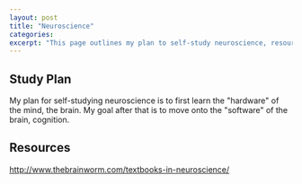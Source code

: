 ```yaml
---
layout: post
title: "Neuroscience"
categories:
excerpt: "This page outlines my plan to self-study neuroscience, resources, and etc."
---
```


## Study Plan

My plan for self-studying neuroscience is to first learn the "hardware" of the mind, the brain.
My goal after that is to move onto the "software" of the brain, cognition.

## Resources

<http://www.thebrainworm.com/textbooks-in-neuroscience/>
